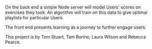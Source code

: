 On the back end a simple Node server will model Users' scores on exercises they took. An algorithm will train on this data to give optimal playlists for particular Users.

The front end presents learning as a journey to further engage users.


This project is by Tom Stuart, Tam Borine, Laura Wilson and Rebecca Pearce.
